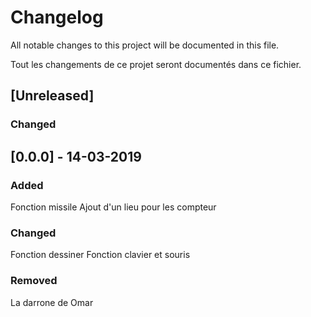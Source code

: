 # Changelog
All notable changes to this project will be documented in this file.

Tout les changements de ce projet seront documentés dans ce fichier.


## [Unreleased]
### Changed


## [0.0.0] - 14-03-2019
### Added
Fonction missile
Ajout d'un lieu pour les compteur
### Changed
Fonction dessiner 
Fonction clavier et souris
### Removed
La darrone de Omar


